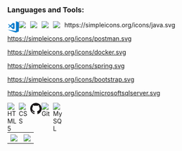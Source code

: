### Languages and Tools:



<img align="left" alt="visual studio code" width="26px" src="https://raw.githubusercontent.com/github/explore/80688e429a7d4ef2fca1e82350fe8e3517d3494d/topics/visual-studio-code/visual-studio-code.png" />

<img align="left" width="26px" src="https://simpleicons.org/icons/ubuntu.svg">

<img align="left" width="26px" src="https://simpleicons.org/icons/hibernate.svg">
https://simpleicons.org/icons/java.svg
<img align="left" width="26px" src="https://www.flaticon.com/svg/vstatic/svg/226/226777.svg?token=exp=1619716093~hmac=3459dc11de03f2918675bd4a09fb9523">

<img align="left" width="26px" src="https://simpleicons.org/icons/eclipseide.svg">

https://simpleicons.org/icons/postman.svg

https://simpleicons.org/icons/docker.svg

https://simpleicons.org/icons/spring.svg

https://simpleicons.org/icons/bootstrap.svg

https://simpleicons.org/icons/microsoftsqlserver.svg



<img align="left" alt="HTML5" width="26px" src="https://img.icons8.com/color/26/000000/html-5--v2.png" />

<img align="left" alt="CSS" width="26px" src="https://img.icons8.com/color/26/000000/css3.png" />

<img align="left" alt="GitHub" width="26px" src="https://raw.githubusercontent.com/github/explore/78df643247d429f6cc873026c0622819ad797942/topics/github/github.png" />

<img align="left" alt="Git" width="26px" src="https://img.icons8.com/color/26/000000/git.png" />

<img align="left" alt="MySQL" width="26px" src="https://img.icons8.com/fluent/26/000000/mysql-logo.png" />

<table align="center">
    <tr>
        <td>
        <img width="400px" align="center" src="https://github-readme-stats.vercel.app/api?username=LucasGooes&count_private=true&hide_border=true" />
        </td>
        <td>
        <img width="400px" align="center" src="https://github-readme-stats.vercel.app/api/top-langs/?username=LucasGooes&hide=html&layout=compact&count_private=true&hide_border=true" />               
        </td>
    </tr>
</table>